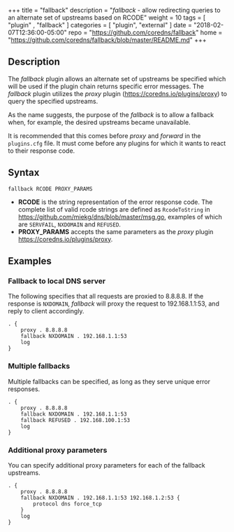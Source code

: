 +++
title = "fallback"
description = "*fallback* - allow redirecting queries to an alternate set of upstreams based on RCODE"
weight = 10
tags = [  "plugin" , "fallback" ]
categories = [ "plugin", "external" ]
date = "2018-02-07T12:36:00-05:00"
repo = "https://github.com/coredns/fallback"
home = "https://github.com/coredns/fallback/blob/master/README.md"
+++

## Description

The *fallback* plugin allows an alternate set of upstreams be specified which will be used
if the plugin chain returns specific error messages. The *fallback* plugin utilizes the *proxy* plugin (<https://coredns.io/plugins/proxy>) to query the specified upstreams.

As the name suggests, the purpose of the *fallback* is to allow a fallback when, for example,
the desired upstreams became unavailable.

It is recommended that this comes before *proxy* and *forward* in the `plugins.cfg` file. It must
come before any plugins for which it wants to react to their response code.

## Syntax

```
fallback RCODE PROXY_PARAMS
```

* **RCODE** is the string representation of the error response code. The complete list of valid rcode strings are defined as `RcodeToString` in <https://github.com/miekg/dns/blob/master/msg.go>, examples of which are `SERVFAIL`, `NXDOMAIN` and `REFUSED`.
* **PROXY_PARAMS** accepts the same parameters as the *proxy* plugin
<https://coredns.io/plugins/proxy>.

## Examples

### Fallback to local DNS server

The following specifies that all requests are proxied to 8.8.8.8. If the response is `NXDOMAIN`, *fallback* will proxy the request to 192.168.1.1:53, and reply to client accordingly.

```
. {
	proxy . 8.8.8.8
	fallback NXDOMAIN . 192.168.1.1:53
	log
}

```

### Multiple fallbacks

Multiple fallbacks can be specified, as long as they serve unique error responses.

```
. {
    proxy . 8.8.8.8
    fallback NXDOMAIN . 192.168.1.1:53
    fallback REFUSED . 192.168.100.1:53
    log
}

```

### Additional proxy parameters

You can specify additional proxy parameters for each of the fallback upstreams.

```
. {
    proxy . 8.8.8.8
    fallback NXDOMAIN . 192.168.1.1:53 192.168.1.2:53 {
        protocol dns force_tcp
    }
    log
}
```
